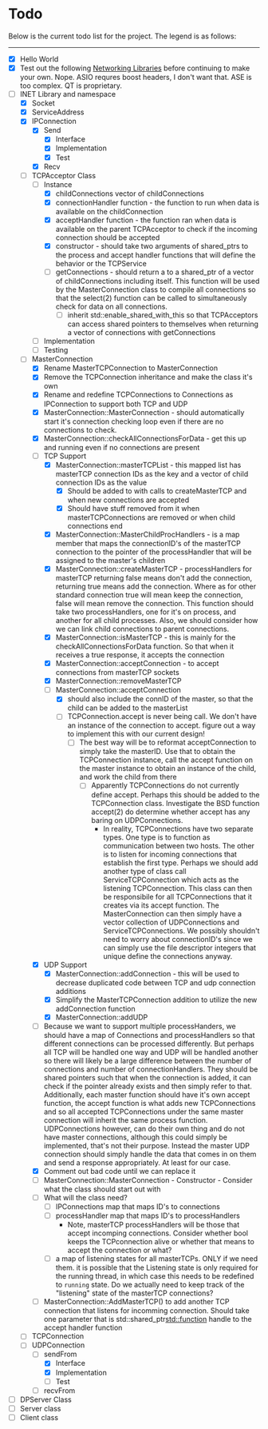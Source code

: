 # Todo

Below is the current todo list for the project. The legend is as follows:

----------------------------


- [x] Hello World
- [x] Test out the following [Networking Libraries](https://stackoverflow.com/questions/118945/best-c-c-network-library) before continuing to make
  your own. Nope. ASIO requres boost headers, I don't want that. ASE is too
  complex. QT is proprietary.
- [ ] INET Library and namespace
	- [x] Socket
	- [x] ServiceAddress
	- [x] IPConnection
	  - [x] Send
	    - [x] Interface
		- [x] Implementation
		- [x] Test
	  - [x] Recv
	- [ ] TCPAcceptor Class
	  - [ ] Instance
		- [x] childConnections vector of childConnections
		- [x] connectionHandler function - the function to run when data is
		  available on the childConnection
		- [x] acceptHandler <processHandler> function - the function ran when
		  data is available on the parent TCPAcceptor to check if the
		  incoming connection should be accepted
		- [x] constructor - should take two arguments of shared_ptrs to the
		  process and accept handler functions that will define the behavior
		  or the TCPService
		- [ ] getConnections - should return a to a shared_ptr of a vector of
		  childConnections including itself. This function will be used by the
		  MasterConnection class to compile all connections so that the
		  select(2) function can be called to simultaneously check for data on
		  all connections.
		  - [ ] inherit std::enable_shared_with_this so that TCPAcceptors can
			access shared pointers to themselves when returning a vector of
			connections with getConnections
	  - [ ] Implementation
	  - [ ] Testing
	- [ ] MasterConnection
	  - [x] Rename MasterTCPConnection to MasterConnection
	  - [x] Remove the TCPConnection inheritance and make the class it's own
	  - [x] Rename and redefine TCPConnections to Connections as IPConnection
		to support both TCP and UDP
	  - [x] MasterConnection::MasterConnection - should automatically start
		it's connection checking loop even if there are no connections to
		check.
	  - [x] MasterConnection::checkAllConnectionsForData - get this up and
		running even if no connections are present
	  - [ ] TCP Support
		- [x] MasterConnection::masterTCPList - this mapped list has
		  masterTCP connection IDs as the key and a vector of child connection
		  IDs as the value
		  - [x] Should be added to with calls to createMasterTCP and when new
			connections are accepted
		  - [x] Should have stuff removed from it when masterTCPConnections
			are removed or when child connections end
		- [x] MasterConnection::MasterChildProcHandlers - is a map member that
		  maps the connectionID's of the masterTCP connection to the pointer
		  of the processHandler that will be assigned to the master's children
	    - [x] MasterConnection::createMasterTCP - processHandlers for
		  masterTCP returning false means don't add the connection, returning
		  true means add the connection. Where as for other standard
		  connection true will mean keep the connection, false will mean
		  remove the connection. This function should take two
		  processHandlers, one for it's on process, and another for all child
		  processes. Also, we should consider how we can link child
		  connections to parent connections.
		- [x] MasterConnection::isMasterTCP - this is mainly for the
		  checkAllConnectionsForData function. So that when it receives a true
		  response, it accepts the connection
		- [x] MasterConnection::acceptConnection - to accept connections from
		  masterTCP sockets
		- [x] MasterConnection::removeMasterTCP
		- [ ] MasterConnection::acceptConnection 
		  - [x] should also include the connID of the master, so that the
			child can be added to the masterList
		  - [ ] TCPConnection.accept is never being call. We don't have an
			instance of the connection to accept. figure out a way to
			implement this with our current design!
			- [ ] The best way will be to reformat acceptConnection to simply
			  take the masterID. Use that to obtain the TCPConnection
			  instance, call the accept function on the master instance to
			  obtain an instance of the child, and work the child from there
			  - [ ] Apparently TCPConnections do not currently define accept.
				Perhaps this should be added to the TCPConnection class.
				Investigate the BSD function accept(2) do determine whether
				accept has any baring on UDPConnections. 
				- In reality, TCPConnections have two separate types. One type
				  is to function as communication between two hosts. The other
				  is to listen for incoming connections that establish the
				  first type. Perhaps we should add another type of class call
				  ServiceTCPConnection which acts as the listening
				  TCPConnection. This class can then be responsibile for all
				  TCPConnections that it creates via its accept function. The
				  MasterConnection can then simply have a vector collection of
				  UDPConnections and ServiceTCPConnections. We possibly
				  shouldn't need to worry about connectionID's since we can
				  simply use the file descriptor integers that unique define
				  the connections anyway.
	  - [x] UDP Support
	    - [x] MasterConnection::addConnection - this will be used to decrease
		duplicated code between TCP and udp connection additions
		- [x] Simplify the MasterTCPConnection addition to utilize the new
		addConnection function
		- [x] MasterConnection::addUDP
	  - [ ] Because we want to support multiple processHanders, we should have
		a map of Connections and processHandlers so that different connections
		can be processed differently. But perhaps all TCP will be handled one
		way and UDP will be handled another so there will likely be a large
		difference between the number of connections and number of
		connectionHandlers. They should be shared pointers such that when the
		connection is added, it can check if the pointer already exists and
		then simply refer to that. Additionally, each master function should
		have it's own accept function, the accept function is what adds new
		TCPConnections and so all accepted TCPConnections under the same
		master connection will inherit the same process function.
		UDPConnections however, can do their own thing and do not have master
		connections, although this could simply be implemented, that's not
		their purpose. Instead the master UDP connection should simply handle
		the data that comes in on them and send a response appropriately. At
		least for our case.
	  - [x] Comment out bad code until we can replace it
	  - [ ] MasterConnection::MasterConnection - Constructor - Consider what
		the class should start out with
	  - [ ] What will the class need?
	    - [ ] IPConnections map that maps ID's to connections
		- [ ] processHandler map that maps ID's to processHandlers
		  - Note, masterTCP processHandlers will be those that accept
			incomping connections. Consider whether bool keeps the
			TCPconnection alive or whether that means to accept the connection
			or what?
		- [ ] a map of listening states for all masterTCPs. ONLY if we need
		  them. it is possible that the Listening state is only required for
		  the running thread, in which case this needs to be redefined to
		  `running` state. Do we actually need to keep track of the
		  "listening" state of the masterTCP connections?
	  - [ ] MasterConnection::AddMasterTCP() to add another TCP connection
		that listens for incomming connection. Should take one parameter that
		is std::shared_ptr<std::function> handle to the accept handler function
	- [ ] TCPConnection
	- [ ] UDPConnection
	  - [ ] sendFrom
		- [x] Interface
		- [x] Implementation
		- [ ] Test
	  - [ ] recvFrom
- [ ] DPServer Class
- [ ] Server class
- [ ] Client class
